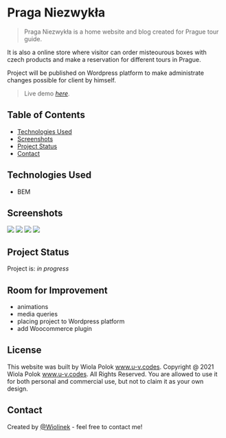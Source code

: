 # Praga Niezwykła

> Praga Niezwykła is a home website and blog created for Prague tour guide.

It is also a online store where visitor can order misteourous boxes with czech products and make a reservation for different tours in Prague.

Project will be published on Wordpress platform to make administrate changes possible for client by himself.


> Live demo [_here_](https://wiolinek.github.io/Praga-niezwykla/).


## Table of Contents

* [Technologies Used](#technologies-used)
* [Screenshots](#screenshots)
* [Project Status](#project-status)
* [Contact](#contact)


## Technologies Used

- BEM


## Screenshots

![](main.png)
![](walks.png)
![](boxes.png)
![](blog.png)


## Project Status

Project is: _in progress_

## Room for Improvement

- animations
- media queries
- placing project to Wordpress platform
- add Woocommerce plugin

## License

This website was built by Wiola Polok www.u-v.codes.
Copyright @ 2021 Wiola Polok www.u-v.codes. All Rights Reserved.
You are allowed to use it for both personal and commercial use, but not to claim it as your own design.

## Contact

Created by [@Wiolinek](https://github.com/Wiolinek) - feel free to contact me!
